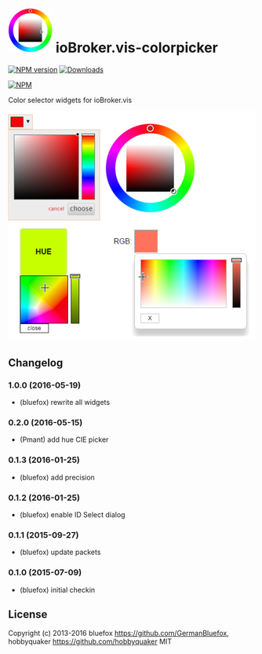![Logo](admin/colorpicker.png)
ioBroker.vis-colorpicker
============

[![NPM version](http://img.shields.io/npm/v/iobroker.colorpicker.svg)](https://www.npmjs.com/package/iobroker.colorpicker)
[![Downloads](https://img.shields.io/npm/dm/iobroker.colorpicker.svg)](https://www.npmjs.com/package/iobroker.colorpicker)

[![NPM](https://nodei.co/npm/iobroker.colorpicker.png?downloads=true)](https://nodei.co/npm/iobroker.colorpicker/)

Color selector widgets for ioBroker.vis

![Example](img/widgets.png)

## Changelog
### 1.0.0 (2016-05-19)
- (bluefox) rewrite all widgets

### 0.2.0 (2016-05-15)
- (Pmant) add hue CIE picker

### 0.1.3 (2016-01-25)
- (bluefox) add precision

### 0.1.2 (2016-01-25)
- (bluefox) enable ID Select dialog

### 0.1.1 (2015-09-27)
- (bluefox) update packets

### 0.1.0 (2015-07-09)
- (bluefox) initial checkin

## License
 Copyright (c) 2013-2016  bluefox https://github.com/GermanBluefox, hobbyquaker https://github.com/hobbyquaker
 MIT